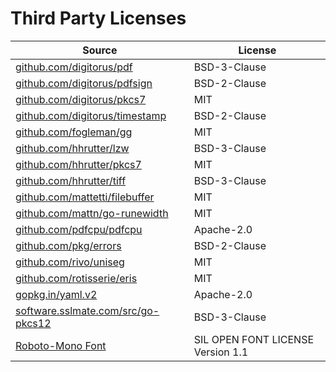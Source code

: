 # Third Party Licenses

| Source | License |
| --- | --- |
| [github.com/digitorus/pdf](https://github.com/digitorus/pdf/blob/v0.1.2/LICENSE) | BSD-3-Clause |
| [github.com/digitorus/pdfsign](https://github.com/digitorus/pdfsign/blob/11060e180e9c/LICENSE) | BSD-2-Clause |
| [github.com/digitorus/pkcs7](https://github.com/digitorus/pkcs7/blob/3a137a874352/LICENSE) | MIT |
| [github.com/digitorus/timestamp](https://github.com/digitorus/timestamp/blob/220c5c2851b7/LICENSE) | BSD-2-Clause |
| [github.com/fogleman/gg](https://github.com/fogleman/gg/blob/v1.3.0/LICENSE.md) | MIT |
| [github.com/hhrutter/lzw](https://github.com/hhrutter/lzw/blob/v1.0.0/LICENSE) | BSD-3-Clause |
| [github.com/hhrutter/pkcs7](https://github.com/hhrutter/pkcs7/blob/v0.2.0/LICENSE) | MIT |
| [github.com/hhrutter/tiff](https://github.com/hhrutter/tiff/blob/v1.0.2/LICENSE) | BSD-3-Clause |
| [github.com/mattetti/filebuffer](https://github.com/mattetti/filebuffer/blob/v1.0.1/LICENSE) | MIT |
| [github.com/mattn/go-runewidth](https://github.com/mattn/go-runewidth/blob/v0.0.16/LICENSE) | MIT |
| [github.com/pdfcpu/pdfcpu](https://github.com/pdfcpu/pdfcpu/blob/v0.11.0/LICENSE.txt) | Apache-2.0 |
| [github.com/pkg/errors](https://github.com/pkg/errors/blob/v0.9.1/LICENSE) | BSD-2-Clause |
| [github.com/rivo/uniseg](https://github.com/rivo/uniseg/blob/v0.4.7/LICENSE.txt) | MIT |
| [github.com/rotisserie/eris](https://github.com/rotisserie/eris/blob/v0.5.4/LICENSE) | MIT |
| [gopkg.in/yaml.v2](https://github.com/go-yaml/yaml/blob/v2.4.0/LICENSE) | Apache-2.0 |
| [software.sslmate.com/src/go-pkcs12](https://github.com/SSLMate/go-pkcs12/blob/v0.5.0/LICENSE) | BSD-3-Clause || [github.com/golang/freetype](https://github.com/golang/freetype/blob/master/licenses/ftl.txt) | FreeTypeLicense |
| [Roboto-Mono Font](https://fonts.google.com/specimen/Roboto+Mono/license) | SIL OPEN FONT LICENSE Version 1.1 |
